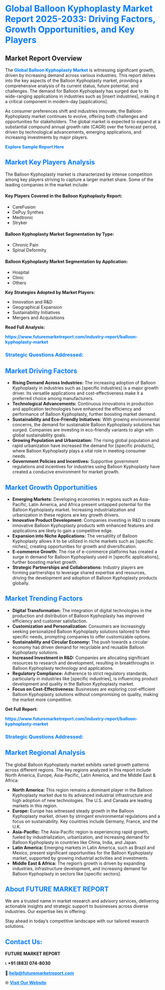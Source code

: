 <h1 style="color: #007BFF;">Global Balloon Kyphoplasty Market Report 2025-2033: Driving Factors, Growth Opportunities, and Key Players</h1>

<section id="overview">
<h2>Market Report Overview</h2>
<p>The <a href="https://www.futuremarketreport.com/industry-report/balloon-kyphoplasty-market" style="color: #007BFF; text-decoration: none;"><strong>Global Balloon Kyphoplasty Market</strong></a> is witnessing significant growth, driven by increasing demand across various industries. This report delves into the key aspects of the Balloon Kyphoplasty market, providing a comprehensive analysis of its current status, future potential, and challenges. The demand for Balloon Kyphoplasty has surged due to its wide-ranging applications in industries such as [insert industries], making it a critical component in modern-day [applications].</p>
<p>As consumer preferences shift and industries innovate, the Balloon Kyphoplasty market continues to evolve, offering both challenges and opportunities for stakeholders. The global market is expected to expand at a substantial compound annual growth rate (CAGR) over the forecast period, driven by technological advancements, emerging applications, and increasing investments by major players.</p>
</section>

<section id="overview">
<p><a href="https://www.futuremarketreport.com/request-sample/reportId=64145" style="color: #007BFF; text-decoration: none;"><strong>Explore Sample Report Here</strong></a></p>
</section>

<section id="key-players">
<h2 style="color: #007BFF;">Market Key Players Analysis</h2>
<p>The Balloon Kyphoplasty market is characterized by intense competition among key players striving to capture a larger market share. Some of the leading companies in the market include:</p>
<h4>Key Players Covered in the Balloon Kyphoplasty Report:</h4>
<ul><li>CareFusion</li><li>DePuy Synthes</li><li>Medtronic</li><li>Stryker</li></ul>
<h4>Balloon Kyphoplasty Market Segmentation by Type:</h4>
<ul><li>Chronic Pain</li><li>Spinal Deformity</li></ul>

<h4>Balloon Kyphoplasty Market Segmentation by Application:</h4>
<ul><li>Hospital</li><li>Clinic</li><li>Others</li></ul>
<p><strong>Key Strategies Adopted by Market Players:</strong></p>
<ul>
<li>Innovation and R&D</li>
<li>Geographical Expansion</li>
<li>Sustainability Initiatives</li>
<li>Mergers and Acquisitions</li>
</ul>
</section>

<section>
<p><strong>Read Full Analysis: </strong></p><a href="https://www.futuremarketreport.com/industry-report/balloon-kyphoplasty-market" style="color: #007BFF; text-decoration: none;"><strong>https://www.futuremarketreport.com/industry-report/balloon-kyphoplasty-market</strong></a>
<h3 style="color: #007BFF;">Strategic Questions Addressed:</h3>
</section>

<section id="driving-factors">
<h2 style="color: #007BFF;">Market Driving Factors</h2>
<ul>
<li><strong>Rising Demand Across Industries:</strong> The increasing adoption of Balloon Kyphoplasty in industries such as [specific industries] is a major growth driver. Its versatile applications and cost-effectiveness make it a preferred choice among manufacturers.</li>
<li><strong>Technological Advancements:</strong> Continuous innovations in production and application technologies have enhanced the efficiency and performance of Balloon Kyphoplasty, further boosting market demand.</li>
<li><strong>Sustainability and Eco-Friendly Initiatives:</strong> With growing environmental concerns, the demand for sustainable Balloon Kyphoplasty solutions has surged. Companies are investing in eco-friendly variants to align with global sustainability goals.</li>
<li><strong>Growing Population and Urbanization:</strong> The rising global population and rapid urbanization have increased the demand for [specific products], where Balloon Kyphoplasty plays a vital role in meeting consumer needs.</li>
<li><strong>Government Policies and Incentives:</strong> Supportive government regulations and incentives for industries using Balloon Kyphoplasty have created a conducive environment for market growth.</li>
</ul>
</section>

<section id="growth-opportunities">
<h2 style="color: #007BFF;">Market Growth Opportunities</h2>
<ul>
<li><strong>Emerging Markets:</strong> Developing economies in regions such as Asia-Pacific, Latin America, and Africa present untapped potential for the Balloon Kyphoplasty market. Increasing industrialization and urbanization in these regions are key growth drivers.</li>
<li><strong>Innovative Product Development:</strong> Companies investing in R&D to create innovative Balloon Kyphoplasty products with enhanced features and applications are likely to gain a competitive edge.</li>
<li><strong>Expansion into Niche Applications:</strong> The versatility of Balloon Kyphoplasty allows it to be utilized in niche markets such as [specific niches], creating opportunities for growth and diversification.</li>
<li><strong>E-commerce Growth:</strong> The rise of e-commerce platforms has created a surge in demand for Balloon Kyphoplasty used in [specific applications], further boosting market growth.</li>
<li><strong>Strategic Partnerships and Collaborations:</strong> Industry players are forming partnerships to leverage shared expertise and resources, driving the development and adoption of Balloon Kyphoplasty products globally.</li>
</ul>
</section>

<section id="trending-factors">
<h2 style="color: #007BFF;">Market Trending Factors</h2>
<ul>
<li><strong>Digital Transformation:</strong> The integration of digital technologies in the production and distribution of Balloon Kyphoplasty has improved efficiency and customer satisfaction.</li>
<li><strong>Customization and Personalization:</strong> Consumers are increasingly seeking personalized Balloon Kyphoplasty solutions tailored to their specific needs, prompting companies to offer customizable options.</li>
<li><strong>Sustainability and Circular Economy:</strong> The push towards a circular economy has driven demand for recyclable and reusable Balloon Kyphoplasty solutions.</li>
<li><strong>Increased Investment in R&D:</strong> Companies are allocating significant resources to research and development, resulting in breakthroughs in Balloon Kyphoplasty technology and applications.</li>
<li><strong>Regulatory Compliance:</strong> Adherence to strict regulatory standards, particularly in industries like [specific industries], is influencing product development and quality in the Balloon Kyphoplasty market.</li>
<li><strong>Focus on Cost-Effectiveness:</strong> Businesses are exploring cost-efficient Balloon Kyphoplasty solutions without compromising on quality, making the market more competitive.</li>
</ul>
</section>

<section>
<p><strong>Get Full Report: </strong></p><a href="https://www.futuremarketreport.com/industry-report/balloon-kyphoplasty-market" style="color: #007BFF; text-decoration: none;"><strong>https://www.futuremarketreport.com/industry-report/balloon-kyphoplasty-market</strong></a>
<h3 style="color: #007BFF;">Strategic Questions Addressed:</h3>
</section>


<section id="regional-analysis">
<h2 style="color: #007BFF;">Market Regional Analysis</h2>
<p>The global Balloon Kyphoplasty market exhibits varied growth patterns across different regions. The key regions analyzed in this report include North America, Europe, Asia-Pacific, Latin America, and the Middle East & Africa:</p>
<ul>
<li><strong>North America:</strong> This region remains a dominant player in the Balloon Kyphoplasty market due to its advanced industrial infrastructure and high adoption of new technologies. The U.S. and Canada are leading markets in this region.</li>
<li><strong>Europe:</strong> Europe has witnessed steady growth in the Balloon Kyphoplasty market, driven by stringent environmental regulations and a focus on sustainability. Key countries include Germany, France, and the U.K.</li>
<li><strong>Asia-Pacific:</strong> The Asia-Pacific region is experiencing rapid growth, fueled by industrialization, urbanization, and increasing demand for Balloon Kyphoplasty in countries like China, India, and Japan.</li>
<li><strong>Latin America:</strong> Emerging markets in Latin America, such as Brazil and Mexico, present significant opportunities for the Balloon Kyphoplasty market, supported by growing industrial activities and investments.</li>
<li><strong>Middle East & Africa:</strong> The region’s growth is driven by expanding industries, infrastructure development, and increasing demand for Balloon Kyphoplasty in sectors like [specific sectors].</li>
</ul>
</section>

<footer>
<h2 style="color: #007BFF;">About FUTURE MARKET REPORT</h2>
<p>We are a trusted name in market research and advisory services, delivering actionable insights and strategic support to businesses across diverse industries. Our expertise lies in offering:</p>

<p>Stay ahead in today’s competitive landscape with our tailored research solutions.</p>

<h2 style="color: #007BFF;">Contact Us:</h2>
<p><strong>FUTURE MARKET REPORT</strong></p>
<p>📞 <strong>+91 (883) 074-8030</strong></p>
<p>📧 <strong><a href="mailto:help@futuremarketreport.com" style="color: #007BFF;">help@futuremarketreport.com</a></strong></p>
<p>🌐 <strong><a href="https://www.futuremarketreport.com/" style="color: #007BFF;">Visit Our Website</a></strong></p>
</footer>